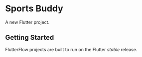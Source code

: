 # Sports Buddy 

A new Flutter project.

## Getting Started

FlutterFlow projects are built to run on the Flutter _stable_ release.
